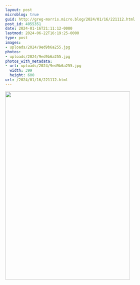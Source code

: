 ```yaml
---
layout: post
microblog: true
guid: http://greg-morris.micro.blog/2024/01/16/221112.html
post_id: 4055351
date: 2024-01-16T21:11:12-0000
lastmod: 2024-06-22T16:19:25-0000
type: post
images:
- uploads/2024/9ed9b6a255.jpg
photos:
- uploads/2024/9ed9b6a255.jpg
photos_with_metadata:
- url: uploads/2024/9ed9b6a255.jpg
  width: 399
  height: 600
url: /2024/01/16/221112.html
---
```

<img src="uploads/2024/9ed9b6a255.jpg" width="399" height="600" alt="">
